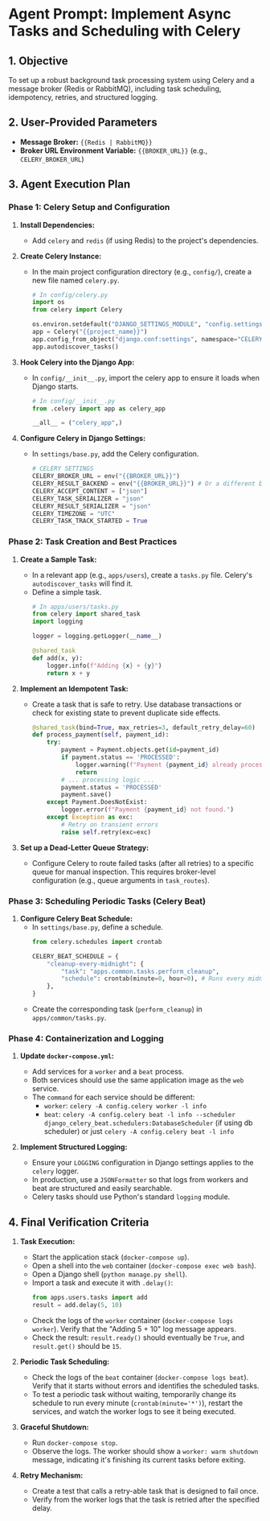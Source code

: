 # Agent Prompt: Implement Async Tasks and Scheduling with Celery

## 1. Objective

To set up a robust background task processing system using Celery and a message broker (Redis or RabbitMQ), including task scheduling, idempotency, retries, and structured logging.

## 2. User-Provided Parameters

-   **Message Broker:** `{{Redis | RabbitMQ}}`
-   **Broker URL Environment Variable:** `{{BROKER_URL}}` (e.g., `CELERY_BROKER_URL`)

## 3. Agent Execution Plan

### Phase 1: Celery Setup and Configuration

1.  **Install Dependencies:**
    -   Add `celery` and `redis` (if using Redis) to the project's dependencies.

2.  **Create Celery Instance:**
    -   In the main project configuration directory (e.g., `config/`), create a new file named `celery.py`.
        ```python
        # In config/celery.py
        import os
        from celery import Celery

        os.environ.setdefault("DJANGO_SETTINGS_MODULE", "config.settings.dev")
        app = Celery("{{project_name}}")
        app.config_from_object("django.conf:settings", namespace="CELERY")
        app.autodiscover_tasks()
        ```

3.  **Hook Celery into the Django App:**
    -   In `config/__init__.py`, import the celery app to ensure it loads when Django starts.
        ```python
        # In config/__init__.py
        from .celery import app as celery_app

        __all__ = ("celery_app",)
        ```

4.  **Configure Celery in Django Settings:**
    -   In `settings/base.py`, add the Celery configuration.
        ```python
        # CELERY SETTINGS
        CELERY_BROKER_URL = env("{{BROKER_URL}}")
        CELERY_RESULT_BACKEND = env("{{BROKER_URL}}") # Or a different backend
        CELERY_ACCEPT_CONTENT = ["json"]
        CELERY_TASK_SERIALIZER = "json"
        CELERY_RESULT_SERIALIZER = "json"
        CELERY_TIMEZONE = "UTC"
        CELERY_TASK_TRACK_STARTED = True
        ```

### Phase 2: Task Creation and Best Practices

1.  **Create a Sample Task:**
    -   In a relevant app (e.g., `apps/users`), create a `tasks.py` file. Celery's `autodiscover_tasks` will find it.
    -   Define a simple task.
        ```python
        # In apps/users/tasks.py
        from celery import shared_task
        import logging

        logger = logging.getLogger(__name__)

        @shared_task
        def add(x, y):
            logger.info(f"Adding {x} + {y}")
            return x + y
        ```

2.  **Implement an Idempotent Task:**
    -   Create a task that is safe to retry. Use database transactions or check for existing state to prevent duplicate side effects.
        ```python
        @shared_task(bind=True, max_retries=3, default_retry_delay=60)
        def process_payment(self, payment_id):
            try:
                payment = Payment.objects.get(id=payment_id)
                if payment.status == 'PROCESSED':
                    logger.warning(f"Payment {payment_id} already processed.")
                    return
                # ... processing logic ...
                payment.status = 'PROCESSED'
                payment.save()
            except Payment.DoesNotExist:
                logger.error(f"Payment {payment_id} not found.")
            except Exception as exc:
                # Retry on transient errors
                raise self.retry(exc=exc)
        ```

3.  **Set up a Dead-Letter Queue Strategy:**
    -   Configure Celery to route failed tasks (after all retries) to a specific queue for manual inspection. This requires broker-level configuration (e.g., queue arguments in `task_routes`).

### Phase 3: Scheduling Periodic Tasks (Celery Beat)

1.  **Configure Celery Beat Schedule:**
    -   In `settings/base.py`, define a schedule.
        ```python
        from celery.schedules import crontab

        CELERY_BEAT_SCHEDULE = {
            "cleanup-every-midnight": {
                "task": "apps.common.tasks.perform_cleanup",
                "schedule": crontab(minute=0, hour=0), # Runs every midnight
            },
        }
        ```
    -   Create the corresponding task (`perform_cleanup`) in `apps/common/tasks.py`.

### Phase 4: Containerization and Logging

1.  **Update `docker-compose.yml`:**
    -   Add services for a `worker` and a `beat` process.
    -   Both services should use the same application image as the `web` service.
    -   The `command` for each service should be different:
        -   `worker`: `celery -A config.celery worker -l info`
        -   `beat`: `celery -A config.celery beat -l info --scheduler django_celery_beat.schedulers:DatabaseScheduler` (if using db scheduler) or just `celery -A config.celery beat -l info`

2.  **Implement Structured Logging:**
    -   Ensure your `LOGGING` configuration in Django settings applies to the `celery` logger.
    -   In production, use a `JSONFormatter` so that logs from workers and beat are structured and easily searchable.
    -   Celery tasks should use Python's standard `logging` module.

## 4. Final Verification Criteria

1.  **Task Execution:**
    -   Start the application stack (`docker-compose up`).
    -   Open a shell into the `web` container (`docker-compose exec web bash`).
    -   Open a Django shell (`python manage.py shell`).
    -   Import a task and execute it with `.delay()`:
        ```python
        from apps.users.tasks import add
        result = add.delay(5, 10)
        ```
    -   Check the logs of the `worker` container (`docker-compose logs worker`). Verify that the "Adding 5 + 10" log message appears.
    -   Check the result: `result.ready()` should eventually be `True`, and `result.get()` should be `15`.

2.  **Periodic Task Scheduling:**
    -   Check the logs of the `beat` container (`docker-compose logs beat`). Verify that it starts without errors and identifies the scheduled tasks.
    -   To test a periodic task without waiting, temporarily change its schedule to run every minute (`crontab(minute='*')`), restart the services, and watch the worker logs to see it being executed.

3.  **Graceful Shutdown:**
    -   Run `docker-compose stop`.
    -   Observe the logs. The worker should show a `worker: warm shutdown` message, indicating it's finishing its current tasks before exiting.

4.  **Retry Mechanism:**
    -   Create a test that calls a retry-able task that is designed to fail once.
    -   Verify from the worker logs that the task is retried after the specified delay.
